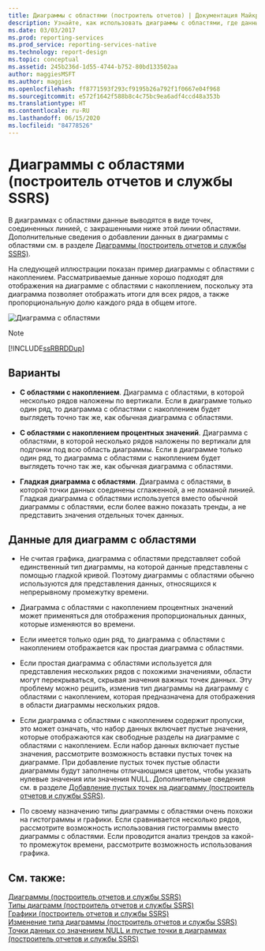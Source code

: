 ```yaml
---
title: Диаграммы с областями (построитель отчетов) | Документация Майкрософт
description: Узнайте, как использовать диаграммы с областями, где данные выводятся в виде набора точек, соединенных линией, с закрашенными ниже этой линии областями в построителе отчетов.
ms.date: 03/03/2017
ms.prod: reporting-services
ms.prod_service: reporting-services-native
ms.technology: report-design
ms.topic: conceptual
ms.assetid: 245b236d-1d55-4744-b752-80bd133502aa
author: maggiesMSFT
ms.author: maggies
ms.openlocfilehash: ff8771593f293cf9195b26a792f1f0667e04f968
ms.sourcegitcommit: e572f1642f588b8c4c75bc9ea6adf4ccd48a353b
ms.translationtype: HT
ms.contentlocale: ru-RU
ms.lasthandoff: 06/15/2020
ms.locfileid: "84778526"
---
```

# <a name="area-charts-report-builder-and-ssrs"></a>Диаграммы с областями (построитель отчетов и службы SSRS)
  В диаграммах с областями данные выводятся в виде точек, соединенных линией, с закрашенными ниже этой линии областями. Дополнительные сведения о добавлении данных в диаграммы с областями см. в разделе [Диаграммы (построитель отчетов и службы SSRS)](../../reporting-services/report-design/charts-report-builder-and-ssrs.md).  
  
 На следующей иллюстрации показан пример диаграммы с областями с накоплением. Рассматриваемые данные хорошо подходят для отображения на диаграмме с областями с накоплением, поскольку эта диаграмма позволяет отображать итоги для всех рядов, а также пропорциональную долю каждого ряда в общем итоге.  
  
 ![Диаграмма с областями](../../reporting-services/report-design/media/areachart.gif "Диаграмма с областями")  
  
> [!NOTE]  
>  [!INCLUDE[ssRBRDDup](../../includes/ssrbrddup-md.md)]  
  
## <a name="variations"></a>Варианты  
  
-   **С областями с накоплением**. Диаграмма с областями, в которой несколько рядов наложены по вертикали. Если в диаграмме только один ряд, то диаграмма с областями с накоплением будет выглядеть точно так же, как обычная диаграмма с областями.  
  
-   **С областями с накоплением процентных значений**. Диаграмма с областями, в которой несколько рядов наложены по вертикали для подгонки под всю область диаграммы. Если в диаграмме только один ряд, то диаграмма с областями с накоплением будет выглядеть точно так же, как обычная диаграмма с областями.  
  
-   **Гладкая диаграмма с областями**. Диаграмма с областями, в которой точки данных соединены сглаженной, а не ломаной линией. Гладкая диаграмма с областями используется вместо обычной диаграммы с областями, если более важно показать тренды, а не представить значения отдельных точек данных.  
  
## <a name="data-considerations-for-area-charts"></a>Данные для диаграмм с областями  
  
-   Не считая графика, диаграмма с областями представляет собой единственный тип диаграммы, на которой данные представлены с помощью гладкой кривой. Поэтому диаграммы с областями обычно используются для представления данных, относящихся к непрерывному промежутку времени.  
  
-   Диаграмма с областями с накоплением процентных значений может применяться для отображения пропорциональных данных, которые изменяются во времени.  
  
-   Если имеется только один ряд, то диаграмма с областями с накоплением отображается как простая диаграмма с областями.  
  
-   Если простая диаграмма с областями используется для представления нескольких рядов с похожими значениями, области могут перекрываться, скрывая значения важных точек данных. Эту проблему можно решить, изменив тип диаграммы на диаграмму с областями с накоплением, которая предназначена для отображения в области диаграммы нескольких рядов.  
  
-   Если диаграмма с областями с накоплением содержит пропуски, это может означать, что набор данных включает пустые значения, которые отображаются как свободные разделы на диаграмме с областями с накоплением. Если набор данных включает пустые значения, рассмотрите возможность вставки пустых точек на диаграмме. При добавление пустых точек пустые области диаграммы будут заполнены отличающимся цветом, чтобы указать нулевые значения или значения NULL. Дополнительные сведения см. в разделе [Добавление пустых точек на диаграмму (построитель отчетов и службы SSRS)](../../reporting-services/report-design/add-empty-points-to-a-chart-report-builder-and-ssrs.md).  
  
-   По своему назначению типы диаграммы с областями очень похожи на гистограммы и графики. Если сравнивается несколько рядов, рассмотрите возможность использования гистограммы вместо диаграммы с областями. Если проводится анализ трендов за какой-то промежуток времени, рассмотрите возможность использования графика.  
  
## <a name="see-also"></a>См. также:  
 [Диаграммы (построитель отчетов и службы SSRS)](../../reporting-services/report-design/charts-report-builder-and-ssrs.md)   
 [Типы диаграмм (построитель отчетов и службы SSRS)](../../reporting-services/report-design/chart-types-report-builder-and-ssrs.md)   
 [Графики (построитель отчетов и службы SSRS)](../../reporting-services/report-design/line-charts-report-builder-and-ssrs.md)   
 [Изменение типа диаграммы (построитель отчетов и службы SSRS)](../../reporting-services/report-design/change-a-chart-type-report-builder-and-ssrs.md)   
 [Точки данных со значением NULL и пустые точки в диаграммах (построитель отчетов и службы SSRS)](../../reporting-services/report-design/empty-and-null-data-points-in-charts-report-builder-and-ssrs.md)  
  
  
